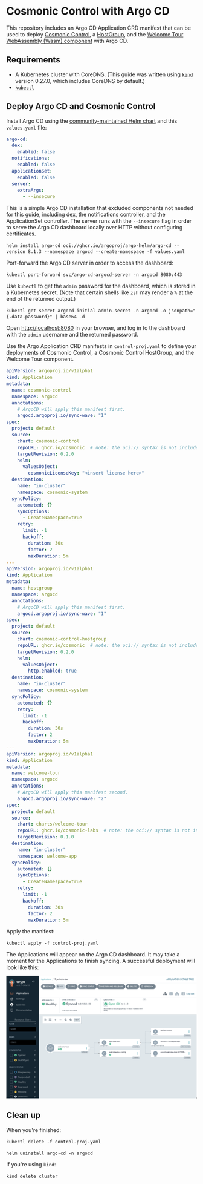 # Cosmonic Control with Argo CD

This repository includes an Argo CD Application CRD manifest that can be used to deploy [Cosmonic Control](https://cosmonic.com/docs/install-cosmonic-control), a [HostGroup](https://cosmonic.com/docs/custom-resources/#hostgroup), and the [Welcome Tour WebAssembly (Wasm) component](https://github.com/cosmonic-labs/control-demos/tree/main/welcome-tour) with Argo CD.

## Requirements

* A Kubernetes cluster with CoreDNS. (This guide was written using [`kind`](https://kind.sigs.k8s.io/) version 0.27.0, which includes CoreDNS by default.)
* [`kubectl`](https://kubernetes.io/releases/download/)

## Deploy Argo CD and Cosmonic Control

Install Argo CD using the [community-maintained Helm chart](https://argoproj.github.io/argo-helm/) and this `values.yaml` file:

```yaml
argo-cd:
  dex:
    enabled: false
  notifications:
    enabled: false
  applicationSet:
    enabled: false
  server:
    extraArgs:
      - --insecure
```

This is a simple Argo CD installation that excluded components not needed for this guide, including dex, the notifications controller, and the ApplicationSet controller. The server runs with the `--insecure` flag in order to serve the Argo CD dashboard locally over HTTP without configuring certificates.

```shell
helm install argo-cd oci://ghcr.io/argoproj/argo-helm/argo-cd --version 8.1.3 --namespace argocd --create-namespace -f values.yaml
```

Port-forward the Argo CD server in order to access the dashboard:

```shell
kubectl port-forward svc/argo-cd-argocd-server -n argocd 8080:443
```

Use `kubectl` to get the `admin` password for the dashboard, which is stored in a Kubernetes secret. (Note that certain shells like `zsh` may render a `%` at the end of the returned output.)

```shell
kubectl get secret argocd-initial-admin-secret -n argocd -o jsonpath="{.data.password}" | base64 -d
```

Open [http://localhost:8080](http://localhost:8080) in your browser, and log in to the dashboard with the `admin` username and the returned password.

Use the Argo Application CRD manifests in `control-proj.yaml` to define your deployments of Cosmonic Control, a Cosmonic Control HostGroup, and the Welcome Tour component.

```yaml
apiVersion: argoproj.io/v1alpha1
kind: Application
metadata:
  name: cosmonic-control
  namespace: argocd
  annotations:
    # ArgoCD will apply this manifest first.
    argocd.argoproj.io/sync-wave: "1"
spec:
  project: default
  source:
    chart: cosmonic-control
    repoURL: ghcr.io/cosmonic  # note: the oci:// syntax is not included.
    targetRevision: 0.2.0
    helm:
      valuesObject: 
        cosmonicLicenseKey: "<insert license here>"
  destination:
    name: "in-cluster"
    namespace: cosmonic-system
  syncPolicy:
    automated: {}
    syncOptions:
      - CreateNamespace=true
    retry:
      limit: -1
      backoff:
        duration: 30s
        factor: 2
        maxDuration: 5m
---
apiVersion: argoproj.io/v1alpha1
kind: Application
metadata:
  name: hostgroup
  namespace: argocd
  annotations:
    # ArgoCD will apply this manifest first.
    argocd.argoproj.io/sync-wave: "1"
spec:
  project: default
  source:
    chart: cosmonic-control-hostgroup
    repoURL: ghcr.io/cosmonic  # note: the oci:// syntax is not included.
    targetRevision: 0.2.0
    helm:
      valuesObject: 
        http.enabled: true
  destination:
    name: "in-cluster"
    namespace: cosmonic-system
  syncPolicy:
    automated: {}
    retry:
      limit: -1
      backoff:
        duration: 30s
        factor: 2
        maxDuration: 5m
---
apiVersion: argoproj.io/v1alpha1
kind: Application
metadata:
  name: welcome-tour
  namespace: argocd
  annotations:
    # ArgoCD will apply this manifest second.
    argocd.argoproj.io/sync-wave: "2"
spec:
  project: default
  source:
    chart: charts/welcome-tour
    repoURL: ghcr.io/cosmonic-labs  # note: the oci:// syntax is not included.
    targetRevision: 0.1.0
  destination:
    name: "in-cluster"
    namespace: welcome-app
  syncPolicy:
    automated: {}
    syncOptions:
      - CreateNamespace=true
    retry:
      limit: -1
      backoff:
        duration: 30s
        factor: 2
        maxDuration: 5m
```

Apply the manifest:

```shell
kubectl apply -f control-proj.yaml
```

The Applications will appear on the Argo CD dashboard. It may take a moment for the Applications to finish syncing.
A successful deployment will look like this:

![welcome tour application view](<argo-app-welcome-tour.png>)

## Clean up

When you're finished:

```shell
kubectl delete -f control-proj.yaml
```

```shell
helm uninstall argo-cd -n argocd
```

If you're using `kind`:

```shell
kind delete cluster
```
